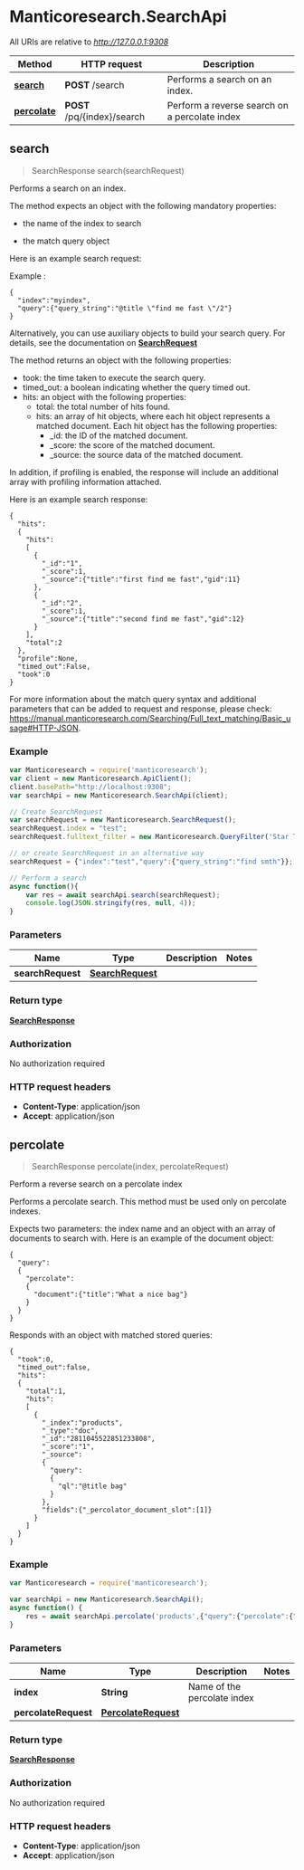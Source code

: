 # Manticoresearch.SearchApi

All URIs are relative to *http://127.0.0.1:9308*

Method | HTTP request | Description
------------- | ------------- | -------------
[**search**](SearchApi.md#search) | **POST** /search | Performs a search on an index.
[**percolate**](SearchApi.md#percolate) | **POST** /pq/{index}/search | Perform a reverse search on a percolate index


## search

> SearchResponse search(searchRequest)

Performs a search on an index. 

The method expects an object with the following mandatory properties:
        
* the name of the index to search
        
* the match query object

Here is an example search request:

Example :

```
{
  "index":"myindex",
  "query":{"query_string":"@title \"find me fast \"/2"}
}
```

Alternatively, you can use auxiliary objects to build your search query. For details, see the documentation on [**SearchRequest**](SearchRequest.md)

The method returns an object with the following properties:
        
- took: the time taken to execute the search query.
- timed_out: a boolean indicating whether the query timed out.
- hits: an object with the following properties:
  - total: the total number of hits found.
  - hits: an array of hit objects, where each hit object represents a matched document. Each hit object has the following properties:
    - _id: the ID of the matched document.
    - _score: the score of the matched document.
    - _source: the source data of the matched document.

In addition, if profiling is enabled, the response will include an additional array with profiling information attached.

Here is an example search response:
```
{
  "hits":
  {
    "hits":
    [
      {
        "_id":"1",
        "_score":1,
        "_source":{"title":"first find me fast","gid":11}
      },
      {
        "_id":"2",
        "_score":1,
        "_source":{"title":"second find me fast","gid":12}
      }
    ],
    "total":2
  },
  "profile":None,
  "timed_out":False,
  "took":0
}
```

For more information about the match query syntax and additional parameters that can be added to  request and response, please check: https://manual.manticoresearch.com/Searching/Full_text_matching/Basic_usage#HTTP-JSON.


### Example
```javascript
var Manticoresearch = require('manticoresearch');
var client = new Manticoresearch.ApiClient();
client.basePath="http://localhost:9308";
var searchApi = new Manticoresearch.SearchApi(client);

// Create SearchRequest
var searchRequest = new Manticoresearch.SearchRequest();
searchRequest.index = "test";
searchRequest.fulltext_filter = new Manticoresearch.QueryFilter('Star Trek 2');

// or create SearchRequest in an alternative way
searchRequest = {"index":"test","query":{"query_string":"find smth"}};

// Perform a search
async function(){
    var res = await searchApi.search(searchRequest);
    console.log(JSON.stringify(res, null, 4));
}

```

### Parameters

Name | Type | Description  | Notes
------------- | ------------- | ------------- | -------------
 **searchRequest** | [**SearchRequest**](SearchRequest.md)|  | 

### Return type

[**SearchResponse**](SearchResponse.md)

### Authorization

No authorization required

### HTTP request headers

- **Content-Type**: application/json
- **Accept**: application/json


## percolate

> SearchResponse percolate(index, percolateRequest)

Perform a reverse search on a percolate index

Performs a percolate search. 
This method must be used only on percolate indexes.

Expects two parameters: the index name and an object with an array of documents to search with.
Here is an example of the document object:
```
{
  "query":
  {
    "percolate":
    {
      "document":{"title":"What a nice bag"}
    }
  }
}
```

Responds with an object with matched stored queries: 

```
{
  "took":0,
  "timed_out":false,
  "hits":
  {
    "total":1,
    "hits":
    [
      {
        "_index":"products",
        "_type":"doc",
        "_id":"2811045522851233808",
        "_score":"1",
        "_source":
        {
          "query":
          {
            "ql":"@title bag"
          }
        },
        "fields":{"_percolator_document_slot":[1]}
      }
    ]
  }
}
```


### Example

```javascript
var Manticoresearch = require('manticoresearch');

var searchApi = new Manticoresearch.SearchApi();
async function() {
    res = await searchApi.percolate('products',{"query":{"percolate":{"document":{"title":"What a nice bag"}}}});
}

```

### Parameters



Name | Type | Description  | Notes
------------- | ------------- | ------------- | -------------
 **index** | **String**| Name of the percolate index | 
 **percolateRequest** | [**PercolateRequest**](PercolateRequest.md)|  | 

### Return type

[**SearchResponse**](SearchResponse.md)

### Authorization

No authorization required

### HTTP request headers

- **Content-Type**: application/json
- **Accept**: application/json

